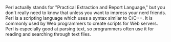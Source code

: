 Perl actually stands for "Practical Extraction and Report Language," but you don't really need to know that unless you want to impress your nerd friends. Perl is a scripting language which uses a syntax similar to C/C++. It is commonly used by Web programmers to create scripts for Web servers. Perl is especially good at parsing text, so programmers often use it for reading and searching through text files.